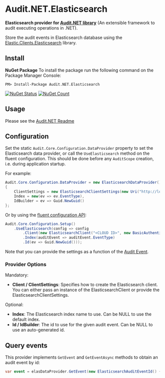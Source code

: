# Audit.NET.Elasticsearch
**Elasticsearch provider for [Audit.NET library](https://github.com/thepirat000/Audit.NET)** (An extensible framework to audit executing operations in .NET).

Store the audit events in Elasticsearch database using the [Elastic.Clients.Elasticsearch](https://www.nuget.org/packages/Elastic.Clients.Elasticsearch) library.

## Install

**NuGet Package** 
To install the package run the following command on the Package Manager Console:

```
PM> Install-Package Audit.NET.Elasticsearch
```

[![NuGet Status](https://img.shields.io/nuget/v/Audit.NET.Elasticsearch.svg?style=flat)](https://www.nuget.org/packages/Audit.NET.Elasticsearch/)
[![NuGet Count](https://img.shields.io/nuget/dt/Audit.NET.Elasticsearch.svg)](https://www.nuget.org/packages/Audit.NET.Elasticsearch/)

## Usage
Please see the [Audit.NET Readme](https://github.com/thepirat000/Audit.NET#usage)

## Configuration
Set the static `Audit.Core.Configuration.DataProvider` property to set the Elasticsearch data provider, or call the `UseElasticsearch` 
method on the fluent configuration. This should be done before any `AuditScope` creation, i.e. during application startup.


For example:

```c#
Audit.Core.Configuration.DataProvider = new ElasticsearchDataProvider()
{
    ClientSettings = new ElasticsearchClientSettings(new Uri("http://localhost:9200")),
    Index = new(ev => ev.EventType),
    IdBuilder = ev => Guid.NewGuid()
};
```

Or by using the [fluent configuration API](https://github.com/thepirat000/Audit.NET#configuration-fluent-api):

```c#
Audit.Core.Configuration.Setup()
    .UseElasticsearch(config => config
        .Client(new ElasticsearchClient("<CLOUD ID>", new BasicAuthentication("user", "pass")))
        .Index(auditEvent => auditEvent.EventType)
        .Id(ev => Guid.NewGuid()));
```

Note that you can provide the settings as a function of the [Audit Event](https://github.com/thepirat000/Audit.NET#usage).


### Provider Options

Mandatory:
- **Client / ClientSettings**: Specifies how to create the Elasticsearch client. You can either pass an instance of the ElasticsearchClient or provide the ElasticsearchClientSettings.

Optional:
- **Index**: The Elasticsearch index name to use. Can be NULL to use the default index. 
- **Id / IdBuilder**: The id to use for the given audit event. Can be NULL to use an auto-generated id.

## Query events

This provider implements `GetEvent` and `GetEventAsync` methods to obtain an audit event by id:

```c#
var event = elasDataProvider.GetEvent(new ElasticsearchAuditEventId() { Index = "myindex", Id = "myid" });
```
